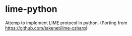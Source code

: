 # lime-python
Attemp to implement LIME protocol in python. (Porting from https://github.com/takenet/lime-csharp)
